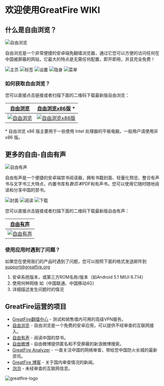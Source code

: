# 欢迎使用GreatFire WIKI

## 什么是自由浏览？
![自由浏览](https://github.com/gfsupport/wiki/raw/master/t.png)

自由浏览是一个非常便捷的安卓端免翻墙浏览器，通过它您可以方便的访问任何在中国被屏蔽的网站，它最大的特点是无需任何配置，即开即用，并且完全免费！

![主页](https://github.com/gfsupport/wiki/raw/master/%E4%B8%BB%E9%A1%B5.png)
![标签](https://github.com/gfsupport/wiki/raw/master/%E6%A0%87%E7%AD%BE.png)
![设置](https://github.com/gfsupport/wiki/raw/master/%E8%AE%BE%E7%BD%AE.png)
![隐身](https://github.com/gfsupport/wiki/blob/master/%E9%9A%90%E8%BA%AB.png)
![菜单](https://github.com/gfsupport/wiki/raw/master/%E8%8F%9C%E5%8D%95.png)

### 如何获取自由浏览？

您可以直接点击链接或者扫描下面的二维码下载最新版自由浏览：

| [自由浏览](https://github.com/greatfire/x/raw/master/freebrowser.apk) | [自由浏览x86版](https://github.com/greatfire/x/raw/master/freebrowser-x86.apk) * |
| --- | --- |
| [![自由浏览](https://github.com/greatfire/x/raw/master/freebrowser.apk.qr.png)](https://github.com/greatfire/x/raw/master/freebrowser.apk) | [![自由浏览x86版](https://github.com/greatfire/x/raw/master/freebrowser-x86.apk.qr.png)](https://github.com/greatfire/x/raw/master/freebrowser-x86.apk) |

\* 自由浏览 x86 版主要用于一些使用 Intel 处理器的平板电脑，一般用户请使用非 x86 版。

## 更多的自由-自由有声

![自由有声](https://github.com/gfsupport/wiki/raw/master/t2.png)

自由有声是一个便捷的安卓端禁书阅读器，拥有书籍封面、轻量化预览、整合有声书与文字书三大特点，内置书库有*数百本*PDF和有声书。您可以使用它随时随地阅读和分享中国的禁书。

![封面](https://github.com/gfsupport/wiki/raw/master/%E5%B0%81%E9%9D%A2.png)
![阅读](https://github.com/gfsupport/wiki/raw/master/%E9%98%85%E8%AF%BB.png)
![下载](https://github.com/gfsupport/wiki/raw/master/%E4%B8%8B%E8%BD%BD.png)

您可以直接点击链接或者扫描下面的二维码下载最新版自由有声：

| [自由有声](https://github.com/greatfire/x/raw/master/freebooks.apk) |
| --- |
| [![自由有声](https://github.com/greatfire/x/raw/master/freebooks.apk.qr.png)](https://github.com/greatfire/x/raw/master/freebooks.apk) |

### 使用应用时遇到了问题？

如果您在使用我们的产品时遇到了问题，您可以按照下面的格式发送邮件到<support@greatfire.org>

1. 安卓系统版本，或第三方ROM名称/版本（如Android 5.1 MIUI 6.7.14）
2. 使用何种网络 如（中国联通、中国移动4G）
3. 详细描述发生问题时的情况

## GreatFire运营的项目
* [GreatFire翻墙中心](https://cc.greatfire.org/) - 测试和销售墙内可用的高级VPN服务。
* [自由浏览](https://freebrowser.org/) - 自由浏览是一个免费的安卓应用，可以提供不经审查的互联网接入。
* [自由有声](https://play.google.com/store/apps/details?id=org.greatfire.freebook) - 阅读中国的禁书。
* [自由微博](https://freeweibo.com/) - 自由微博提供匿名和不受屏蔽的新浪微博搜索。
* [GreatFire Analyzer](https://zh.greatfire.org/analyzer) - 一直关注中国的网络审查，带给您中国防火长城的最新资讯。
* [GreatFire 博客](https://zh.greatfire.org/news/blog) - 关于国内审查情况的新闻。
* [泡泡](https://pao-pao.net/) - 未经审查的互联网信息。

![greatfire-logo](https://github.com/greatfire/x/raw/master/greatfire-logo.png)
